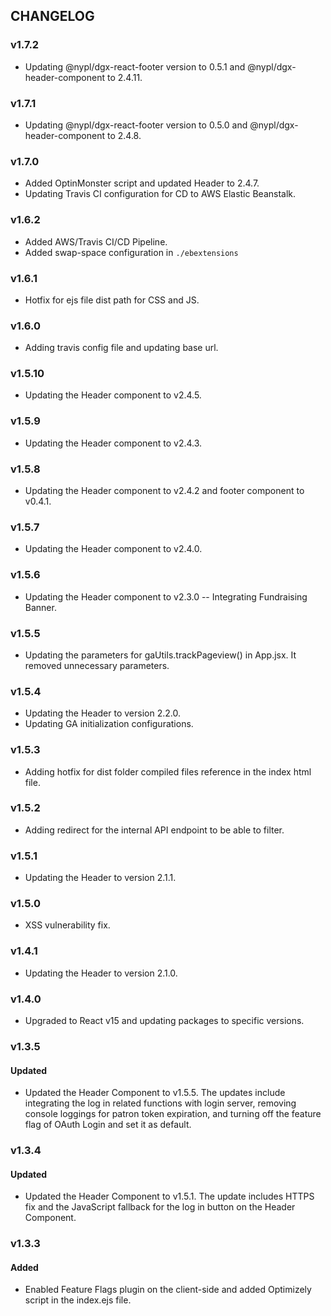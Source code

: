 ## CHANGELOG

### v1.7.2
- Updating @nypl/dgx-react-footer version to 0.5.1 and @nypl/dgx-header-component to 2.4.11.

### v1.7.1
- Updating @nypl/dgx-react-footer version to 0.5.0 and @nypl/dgx-header-component to 2.4.8.

### v1.7.0
- Added OptinMonster script and updated Header to 2.4.7.
- Updating Travis CI configuration for CD to AWS Elastic Beanstalk.

### v1.6.2
- Added AWS/Travis CI/CD Pipeline.
- Added swap-space configuration in `./ebextensions`

### v1.6.1
- Hotfix for ejs file dist path for CSS and JS.

### v1.6.0
- Adding travis config file and updating base url.

### v1.5.10
- Updating the Header component to v2.4.5.

### v1.5.9
- Updating the Header component to v2.4.3.

### v1.5.8
- Updating the Header component to v2.4.2 and footer component to v0.4.1.

### v1.5.7
- Updating the Header component to v2.4.0.

### v1.5.6
- Updating the Header component to v2.3.0 -- Integrating Fundraising Banner.

### v1.5.5
- Updating the parameters for gaUtils.trackPageview() in App.jsx. It removed unnecessary parameters.

### v1.5.4
- Updating the Header to version 2.2.0.
- Updating GA initialization configurations.

### v1.5.3
- Adding hotfix for dist folder compiled files reference in the index html file.

### v1.5.2
- Adding redirect for the internal API endpoint to be able to filter.

### v1.5.1
- Updating the Header to version 2.1.1.

### v1.5.0
- XSS vulnerability fix.

### v1.4.1
- Updating the Header to version 2.1.0.

### v1.4.0
- Upgraded to React v15 and updating packages to specific versions.

### v1.3.5
#### Updated
- Updated the Header Component to v1.5.5. The updates include integrating the log in related functions with login server, removing console loggings for patron token expiration, and turning off the feature flag of OAuth Login and set it as default.

### v1.3.4
#### Updated
- Updated the Header Component to v1.5.1. The update includes HTTPS fix and the JavaScript fallback for the log in button on the Header Component.

### v1.3.3
#### Added
- Enabled Feature Flags plugin on the client-side and added Optimizely script in the index.ejs file.
